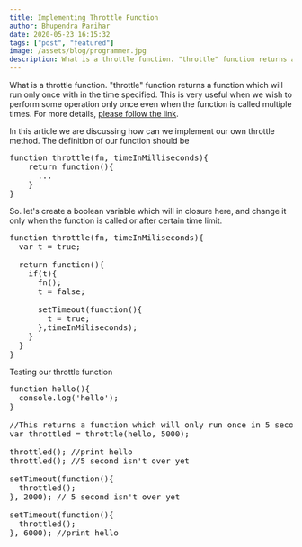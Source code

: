 ```yaml
---
title: Implementing Throttle Function
author: Bhupendra Parihar
date: 2020-05-23 16:15:32
tags: ["post", "featured"]
image: /assets/blog/programmer.jpg
description: What is a throttle function. "throttle" function returns a function which will run only once with in the time specified. This is very useful when we wish to perform some operation only once even when the function is called multiple times.
---
```


What is a throttle function. "throttle" function returns a function which will run only once with in the time specified. This is very useful when we wish to perform some operation only once even when the function is called multiple times.
For more details, <a href="http://underscorejs.org/#throttle">please follow the link</a>.

In this article we are discussing how can we implement our own throttle method. The definition of our function should be
<pre>
function throttle(fn, timeInMilliseconds){
    return function(){
      ...
    }
}
</pre>

So. let's create a boolean variable which will in closure here, and change it only when the function is called or after certain time limit.

<pre>
function throttle(fn, timeInMiliseconds){
  var t = true;

  return function(){
    if(t){
      fn();
      t = false;

      setTimeout(function(){
        t = true;
      },timeInMiliseconds);
    }
  }
}
</pre>
Testing our throttle function
<pre>
function hello(){
  console.log('hello');
}

//This returns a function which will only run once in 5 seconds.
var throttled = throttle(hello, 5000);

throttled(); //print hello
throttled(); //5 second isn't over yet

setTimeout(function(){
  throttled();
}, 2000); // 5 second isn't over yet

setTimeout(function(){
  throttled();
}, 6000); //print hello
</pre>
